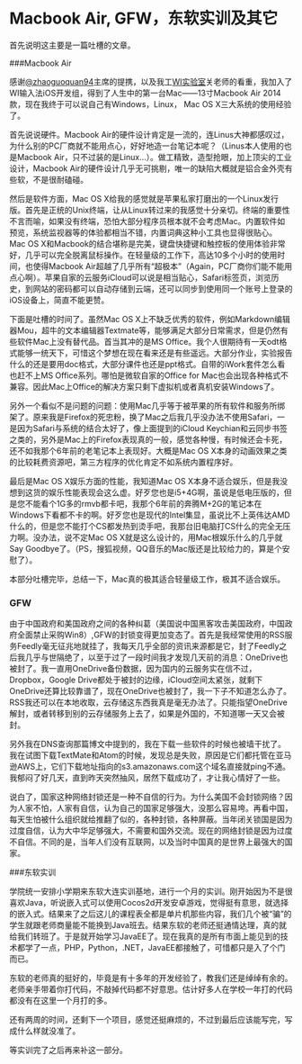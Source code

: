 Macbook Air, GFW，东软实训及其它
=================================

首先说明这主要是一篇吐槽的文章。

###Macbook Air

感谢[@zhaoguoquan94](https://github.com/zhaoguoquan94)主席的提携，以及我工[WI实验室](http://wi.hit.edu.cn/)关老师的看重，我加入了WI输入法iOS开发组，得到了人生中的第一台Mac——13寸Macbook Air 2014款，现在我终于可以说自己有Windows，Linux， Mac OS X三大系统的使用经验了。

首先说说硬件。Macbook Air的硬件设计肯定是一流的，连Linus大神都感叹过，为什么别的PC厂商就不能用点心，好好地造一台笔记本呢？（Linus本人使用的也是Macbook Air，只不过装的是Linux...）。做工精致，造型抢眼，加上顶尖的工业设计，Macbook Air的硬件设计几乎无可挑剔，唯一的缺陷大概就是铝合金外壳有些软，不是很耐磕碰。

然后是软件方面，Mac OS X给我的感觉就是苹果私家打磨出的一个Linux发行版。首先是正统的Unix终端，让从Linux转过来的我感觉十分亲切。终端的重要性不言而喻，如果没有终端，恐怕大部分程序员根本就不会考虑Mac。内置软件如预览，系统监视器等的体验都相当不错，内置词典这种小工具也显得很贴心。Mac OS X和Macbook的结合堪称是完美，键盘快捷键和触控板的使用体验非常好，几乎可以完全脱离鼠标操作。在轻量级的工作下，高达10多个小时的使用时间，也使得Macbook Air超越了几乎所有“超极本”（Again，PC厂商你们能不能用点心啊）。苹果自家的云服务iCloud可以说是相当贴心，Safari标签页，浏览历史，到网站的密码都可以自动存储到云端，还可以同步到使用同一个账号上登录的iOS设备上，简直不能更赞。

下面是吐槽的时间了。虽然Mac OS X上不缺乏优秀的软件，例如Markdown编辑器Mou，超牛的文本编辑器Textmate等，能够满足大部分日常需求，但是仍然有些软件Mac上没有替代品。首当其冲的是MS Office。我个人很期待有一天odt格式能够一统天下，可惜这个梦想在现在看来还是有些遥远。大部分作业，实验报告什么的还是要用doc格式，大部分课件也还是ppt格式。自带的iWork套件怎么看也赶不上MS Office系列。哪怕是微软自家的Office for Mac也会出现各种格式不兼容。因此Mac上Office的解决方案只剩下虚拟机或者真机安装Windows了。

另外一个看似不是问题的问题：使用Mac几乎等于被苹果的所有软件和服务所绑架了。原来我是Firefox的死忠粉，换了Mac之后我几乎没办法不使用Safari，一是因为Safari与系统的结合太好了，像上面提到的iCloud Keychian和云同步书签之类的，另外是Mac上的Firefox表现真的一般，感觉各种慢，有时候还会卡死，还不如我那个6年前的老笔记本上表现好。大概是Mac OS X本身的动画效果之类的比较耗费资源吧，第三方程序的优化肯定不如系统内置程序好。

最后是Mac OS X娱乐方面的性能，我知道Mac OS X本身不适合娱乐，但是我没想到这货的娱乐性能表现会这么虚。好歹您也是i5+4G啊，虽说是低电压版的，但是您不能看个1G多的rmvb都卡吧，我那个6年前的奔腾M+2G的笔记本在Windows下看都不卡的啊。好歹您也是现代的Intel集显，虽说比不上英伟达AMD什么的，但是您不能打个CS都发热到烫手吧，我那台旧电脑打CS什么的完全无压力啊。没办法，说不定Mac OS X就是这么设计的，用Mac根娱乐什么的几乎就Say Goodbye了。（PS，搜狐视频，QQ音乐的Mac版还是比较给力的，算是个安慰了）。

本部分吐槽完毕，总结一下，Mac真的极其适合轻量级工作，极其不适合娱乐。

### GFW

由于中国政府和美国政府之间的各种纠葛（美国说中国黑客攻击美国政府，中国政府全面禁止采购Win8）,GFW的封锁变得更加变态了。首先是我经常使用的RSS服务Feedly毫无征兆地就挂了，我每天几乎全部的资讯来源都是它，封了Feedly之后我几乎与世隔绝了，以至于过了一段时间我才发现几天前的消息：OneDrive也被封了。我一直用OneDrive备份数据，因为国内的云服务实在信不过，Dropbox，Google Drive都处于被封的边缘，iCloud空间太紧张，就剩下OneDrive还算比较靠谱了，现在OneDrive也被封了，我一下子不知道怎么办了。RSS我还可以在本地收取，云存储这东西我真是毫无办法了。只能指望OneDrive解封，或者转移到别的云存储服务上去了，如果是外国的，不知道哪一天又会被封。

另外我在DNS查询那篇博文中提到的，我在下载一些软件的时候也被墙干扰了。我在试图下载TextMate和Atom的时候，发现总是失败，原因是它们都托管在亚马逊AWS上，它们下载地址指向的s3.amazonaws.com这个域名直接就ping不通。我郁闷了好几天，直到昨天突然抽风，居然下载成功了，才让我心情好了一些。

说白了，国家这种网络封锁还是一种不自信的行为。为什么美国不会封锁网络？因为人家不怕，人家有自信，认为自己的国家足够强大，没那么容易垮。再看中国，每天生怕被什么组织就给推翻了似的，各种封锁，各种屏蔽。当年闭关锁国是因为过度自信，认为大中华足够强大，不需要和国外交流。现在的网络封锁是因为过度不自信。不同的是，当年人们没有互联网，以及当时中国真的是世界上最强大的国家。

###东软实训

学院统一安排小学期来东软大连实训基地，进行一个月的实训。刚开始因为不是很喜欢Java，听说嵌入式可以使用Cocos2d开发安卓游戏，觉得挺有意思，就选择的嵌入式。结果来了之后这儿的课程表全都是单片机那些内容，我们几个被“骗”的学生就跟老师商量能不能换到Java班去。结果东软的老师还挺通情达理，真的就给我们转班了。于是就开始学习JavaEE了。现在我真的是所有市面上能见到的技术都学了一点，PHP，Python，.NET，JavaEE都接触了，可惜都只是入了个门而已。

东软的老师真的挺好的，毕竟是有十多年的开发经验了，教我们还是绰绰有余的。老师亲手带着你打代码，不敲掉代码都不好意思。估计好多人在学校一年打的代码都没有在这里一个月打的多。

还有两周的时间，还剩下一个项目，感觉还挺麻烦的，不过到最后应该能写完，写成什么样就没准了。

等实训完了之后再来补这一部分。